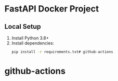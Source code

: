 # FastAPI Docker Project

## Local Setup
1. Install Python 3.8+
2. Install dependencies:
   ```bash
   pip install -r requirements.txt# github-actions
# github-actions
